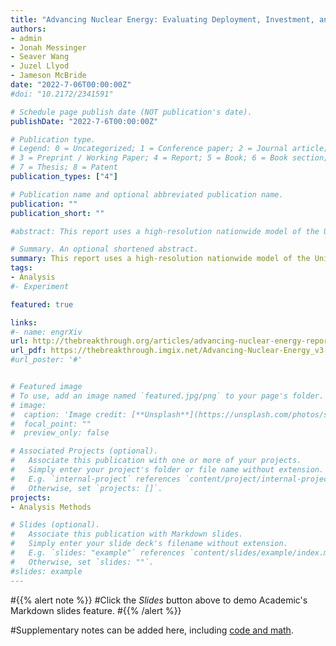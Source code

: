 ```yaml
---
title: "Advancing Nuclear Energy: Evaluating Deployment, Investment, and Impact in America's Clean Energy Future"
authors:  
- admin
- Jonah Messinger
- Seaver Wang
- Juzel Llyod
- Jameson McBride
date: "2022-7-06T00:00:00Z"
#doi: "10.2172/2341591"

# Schedule page publish date (NOT publication's date).
publishDate: "2022-7-6T00:00:00Z"

# Publication type.
# Legend: 0 = Uncategorized; 1 = Conference paper; 2 = Journal article;
# 3 = Preprint / Working Paper; 4 = Report; 5 = Book; 6 = Book section;
# 7 = Thesis; 8 = Patent
publication_types: ["4"]

# Publication name and optional abbreviated publication name.
publication: ""
publication_short: ""

#abstract: This report uses a high-resolution nationwide model of the United States electricity sector to demonstrate how advanced nuclear reactors might play a major role in a least-cost plan to transition the power grid entirely to clean energy sources by 2050, assuming that the first advanced reactors are available for deployment by 2030. A range of input assumptions were developed to encompass uncertainty in cost and learning rates to estimate the outer bounds of potential future deployment. Across these scenarios, the model chooses to deploy a large quantity of advanced nuclear power plants. Even in the case that first-of-a-kind advanced reactors are deployed at the high end of current cost estimates and benefit from very little technological learning as additional units are deployed, advanced nuclear captures a significant share of future electricity generation. This finding indicates that advanced nuclear energy technology provides important and extremely valuable benefits to the electricity system.

# Summary. An optional shortened abstract.
summary: This report uses a high-resolution nationwide model of the United States electricity sector to demonstrate how advanced nuclear reactors might play a major role in a least-cost plan to transition the power grid entirely to clean energy sources by 2050.
tags:
- Analysis 
#- Experiment

featured: true

links:
#- name: engrXiv
url: http://thebreakthrough.org/articles/advancing-nuclear-energy-report
url_pdf: https://thebreakthrough.imgix.net/Advancing-Nuclear-Energy_v3-compressed.pdf
#url_poster: '#'


# Featured image
# To use, add an image named `featured.jpg/png` to your page's folder. 
# image: 
#  caption: 'Image credit: [**Unsplash**](https://unsplash.com/photos/s9CC2SKySJM)'
#  focal_point: ""
#  preview_only: false

# Associated Projects (optional).
#   Associate this publication with one or more of your projects.
#   Simply enter your project's folder or file name without extension.
#   E.g. `internal-project` references `content/project/internal-project/index.md`.
#   Otherwise, set `projects: []`.
projects:
- Analysis Methods

# Slides (optional).
#   Associate this publication with Markdown slides.
#   Simply enter your slide deck's filename without extension.
#   E.g. `slides: "example"` references `content/slides/example/index.md`.
#   Otherwise, set `slides: ""`.
#slides: example
---
```


#{{% alert note %}}
#Click the *Slides* button above to demo Academic's Markdown slides feature.
#{{% /alert %}}

#Supplementary notes can be added here, including [code and math](https://sourcethemes.com/academic/docs/writing-markdown-latex/).
